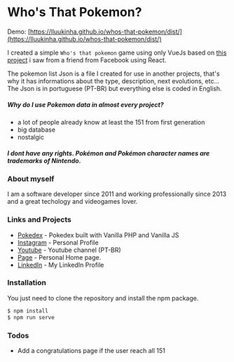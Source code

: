 # Who's That Pokemon?

Demo: [https://lluukinha.github.io/whos-that-pokemon/dist/](https://lluukinha.github.io/whos-that-pokemon/dist/)

I created a simple `Who's that pokemon` game using only VueJs based on [this project](https://github.com/raraujo91/whos-that-pokemon) i saw from a friend from Facebook using React.

The pokemon list Json is a file I created for use in another projects, that's why it has informations about the type, description, next evolutions, etc...
The Json is in portuguese (PT-BR) but everything else is coded in English.

##### Why do I use Pokemon data in almost every project?
  - a lot of people already know at least the 151 from first generation
  - big database
  - nostalgic

##### I dont have any rights. Pokémon and  Pokémon character names are trademarks of Nintendo.

### About myself

I am a software developer since 2011 and working professionally since 2013 and a great techology and videogames lover.

### Links and Projects
* [Pokedex](http://www.pokedexphp.com.br) - Pokedex built with Vanilla PHP and Vanilla JS
* [Instagram](https://www.instagr.am/lluukinha) - Personal Profile
* [Youtube](https://www.youtube.com/lucasdev) - Youtube channel (PT-BR)
* [Page](https://www.lucasd.com.br) - Personal Home page.
* [LinkedIn](https://www.linkedin.com/in/lucas-dias-de-souza-2210b167/) - My LinkedIn Profile

### Installation

You just need to clone the repository and install the npm package.

```sh
$ npm install
$ npm run serve
```

### Todos

 - Add a congratulations page if the user reach all 151
